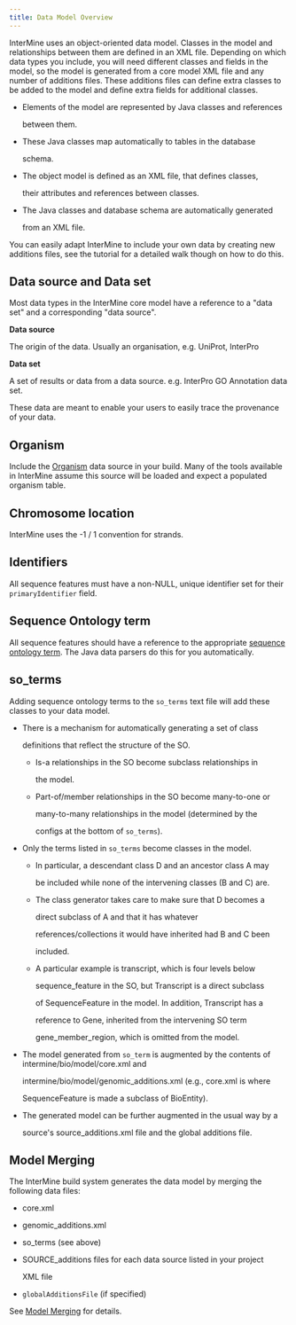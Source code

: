 ```yaml
---
title: Data Model Overview
---
```


InterMine uses an object-oriented data model. Classes in the model and relationships between them are defined in an XML file. Depending on which data types you include, you will need different classes and fields in the model, so the model is generated from a core model XML file and any number of additions files. These additions files can define extra classes to be added to the model and define extra fields for additional classes.

* Elements of the model are represented by Java classes and references

  between them.

* These Java classes map automatically to tables in the database

  schema.

* The object model is defined as an XML file, that defines classes,

  their attributes and references between classes.

* The Java classes and database schema are automatically generated

  from an XML file.

You can easily adapt InterMine to include your own data by creating new additions files, see the tutorial for a detailed walk though on how to do this.

## Data source and Data set

Most data types in the InterMine core model have a reference to a "data set" and a corresponding "data source".

**Data source**

The origin of the data. Usually an organisation, e.g. UniProt, InterPro

**Data set**

A set of results or data from a data source. e.g. InterPro GO Annotation data set.

These data are meant to enable your users to easily trace the provenance of your data.

## Organism

Include the [Organism](../database/data-sources/library/organism.md) data source in your build. Many of the tools available in InterMine assume this source will be loaded and expect a populated organism table.

## Chromosome location

InterMine uses the -1 / 1 convention for strands.

## Identifiers

All sequence features must have a non-NULL, unique identifier set for their `primaryIdentifier` field.

## Sequence Ontology term

All sequence features should have a reference to the appropriate [sequence ontology term](http://www.sequenceontology.org). The Java data parsers do this for you automatically.

## so\_terms

Adding sequence ontology terms to the `so_terms` text file will add these classes to your data model.

* There is a mechanism for automatically generating a set of class

  definitions that reflect the structure of the SO.

  * Is-a relationships in the SO become subclass relationships in

    the model.

  * Part-of/member relationships in the SO become many-to-one or

    many-to-many relationships in the model \(determined by the

    configs at the bottom of `so_terms`\).

* Only the terms listed in `so_terms` become classes in the model.
  * In particular, a descendant class D and an ancestor class A may

    be included while none of the intervening classes \(B and C\) are.

  * The class generator takes care to make sure that D becomes a

    direct subclass of A and that it has whatever

    references/collections it would have inherited had B and C been

    included.

  * A particular example is transcript, which is four levels below

    sequence\_feature in the SO, but Transcript is a direct subclass

    of SequenceFeature in the model. In addition, Transcript has a

    reference to Gene, inherited from the intervening SO term

    gene\_member\_region, which is omitted from the model.
* The model generated from `so_term` is augmented by the contents of intermine/bio/model/core.xml and

  intermine/bio/model/genomic\_additions.xml \(e.g., core.xml is where

  SequenceFeature is made a subclass of BioEntity\).

* The generated model can be further augmented in the usual way by a

  source's source\_additions.xml file and the global additions file.

## Model Merging

The InterMine build system generates the data model by merging the following data files:

* core.xml
* genomic\_additions.xml
* so\_terms \(see above\)
* SOURCE\_additions files for each data source listed in your project

  XML file

* `globalAdditionsFile` \(if specified\)

See [Model Merging](../database/database-building/model-merging.md) for details.


